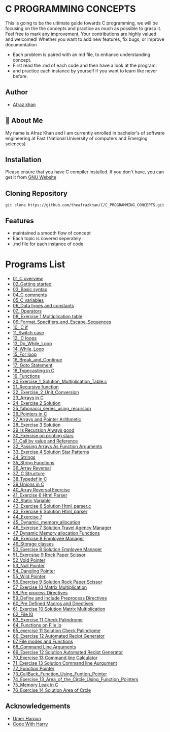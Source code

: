 
# C PROGRAMMING CONCEPTS

This is going to be the ultimate guide towards C programming, we will be focusing on the the concepts and practice as much as possible to grasp it. Feel free to mark any improvement, Your contributions are highly valued and welcomed! Whether you want to add new features, fix bugs, or improve documentation

- Each problem is paired with an md file, to enhance understanding concept.
- First read the .md of each code and then have a look at the program.
- and practice each instance by yourself if you want to learn like never before.



## Author

- [Afraz khan](https://www.github.com/theafrazkhan)


## 🚀 About Me
My name is Afraz Khan and I am currently enrolled in bachelor's of software engineering at Fast (National University of computers and Emerging sciences)


## Installation

Please ensure that you have C compiler installed. If you don't have, you can get it from [GNU Website](https://gcc.gnu.org/)

## Cloning Repository 

``` git
git clone https://github.com/theafrazkhan/C/C_PROGRAMMING_CONCEPTS.git
```
    
## Features

- maintained a smooth flow of concept
- Each topic is covered seperately 
- .md file for each instance of code 

 # Programs List
 
- [01_C overview](https://github.com/theafrazkhan/C/blob/main/C-PROGRAMMING-CONCEPTS/01_C%20overview.md)
- [02_Getting started](https://github.com/theafrazkhan/C/blob/main/C-PROGRAMMING-CONCEPTS/02_Getting%20started.md)
- [03_Basic syntax](https://github.com/theafrazkhan/C/blob/main/C-PROGRAMMING-CONCEPTS/03_Basic%20%20syntax.md)
- [04_C comments](https://github.com/theafrazkhan/C/blob/main/C-PROGRAMMING-CONCEPTS/04_C%20comments.md)
- [05_C variables](https://github.com/theafrazkhan/C/blob/main/C-PROGRAMMING-CONCEPTS/05_C%20variables.md)
- [06_Data types and constants](https://github.com/theafrazkhan/C/blob/main/C-PROGRAMMING-CONCEPTS/06_Data%20types%20and%20constants.md)
- [07_ Operators](https://github.com/theafrazkhan/C/blob/main/C-PROGRAMMING-CONCEPTS/07_%20Operators.md)
- [08_Exercise 1 Multiplication table](https://github.com/theafrazkhan/C/blob/main/C-PROGRAMMING-CONCEPTS/08_Exercise%201%20Multiplication%20table.md)
- [09_Format_Specifiers_and_Escape_Sequences](https://github.com/theafrazkhan/C/blob/main/C-PROGRAMMING-CONCEPTS/09_Format_Specifiers_and_Escape_Sequences.md)
- [10_ C if](https://github.com/theafrazkhan/C/blob/main/C-PROGRAMMING-CONCEPTS/10_%20C%20if.md)
- [11_Switch case](https://github.com/theafrazkhan/C/blob/main/C-PROGRAMMING-CONCEPTS/11_Switch%20case.md)
- [12_ C loops](https://github.com/theafrazkhan/C/blob/main/C-PROGRAMMING-CONCEPTS/12_%20C%20loops.md)
- [13_Do_While_Loop](https://github.com/theafrazkhan/C/blob/main/C-PROGRAMMING-CONCEPTS/13_Do_While_Loop.md)
- [14_While_Loop](https://github.com/theafrazkhan/C/blob/main/C-PROGRAMMING-CONCEPTS/14_While_Loop.md)
- [15_For loop](https://github.com/theafrazkhan/C/blob/main/C-PROGRAMMING-CONCEPTS/15_For%20loop.md)
- [16_Break_and_Continue](https://github.com/theafrazkhan/C/blob/main/C-PROGRAMMING-CONCEPTS/16_Break_and_Continue.md)
- [17_ Goto Statement](https://github.com/theafrazkhan/C/blob/main/C-PROGRAMMING-CONCEPTS/17_%20Goto%20Statement.md)
- [18_Typecasting in C](https://github.com/theafrazkhan/C/blob/main/C-PROGRAMMING-CONCEPTS/18_Typecasting%20in%20C.md)
- [19_Functions](https://github.com/theafrazkhan/C/blob/main/C-PROGRAMMING-CONCEPTS/19_Functions.md)
- [20.Exercise_1_Solution_Multiplication_Table.c](https://github.com/theafrazkhan/C/blob/main/C-PROGRAMMING-CONCEPTS/20.Exercise_1_Solution_Multiplication_Table.c.md)
- [21_Recursive function](https://github.com/theafrazkhan/C/blob/main/C-PROGRAMMING-CONCEPTS/21_Recursive%20function.md)
- [22_Exercise_2_Unit_Conversion](https://github.com/theafrazkhan/C/blob/main/C-PROGRAMMING-CONCEPTS/22_Exercise_2_Unit_Conversion.md)
- [23_Arrays in C](https://github.com/theafrazkhan/C/blob/main/C-PROGRAMMING-CONCEPTS/23_Arrays%20in%20C.c)
- [24_Exercise 2 Solution](https://github.com/theafrazkhan/C/blob/main/C-PROGRAMMING-CONCEPTS/24_Exercise%202%20Solution.md)
- [25_fabonacci_series_using_recursion](https://github.com/theafrazkhan/C/blob/main/C-PROGRAMMING-CONCEPTS/25_fabonacci_series_using_recursion.md)
- [26_Pointers in C](https://github.com/theafrazkhan/C/blob/main/C-PROGRAMMING-CONCEPTS/26_Pointers%20in%20C.md)
- [27_Arrays and Pointer Arithmetic](https://github.com/theafrazkhan/C/blob/main/C-PROGRAMMING-CONCEPTS/27_Arrays%20and%20Pointer%20Arithmetic.md)
- [28_Exercise 3 Solution](https://github.com/theafrazkhan/C/blob/main/C-PROGRAMMING-CONCEPTS/28_Exercise%203%20Solution.md)
- [29_Is Recursion Always good](https://github.com/theafrazkhan/C/blob/main/C-PROGRAMMING-CONCEPTS/29_Is%20Recursion%20Always%20good.md)
- [30_Exercise on printing stars](https://github.com/theafrazkhan/C/blob/main/C-PROGRAMMING-CONCEPTS/30_Exercise%20on%20printing%20stars.md)
- [31_Call by value and Reference](https://github.com/theafrazkhan/C/blob/main/C-PROGRAMMING-CONCEPTS/31_Call%20by%20value%20and%20Reference.md)
- [32_Passing Arrays As Function Arguments](https://github.com/theafrazkhan/C/blob/main/C-PROGRAMMING-CONCEPTS/32_Passing%20Arrays%20As%20Function%20Arguments.md)
- [33_Exercise 4 Solution Star Patterns](https://github.com/theafrazkhan/C/blob/main/C-PROGRAMMING-CONCEPTS/33_Exercise%204%20Solution%20Star%20Patterns.md)
- [34_Strings](https://github.com/theafrazkhan/C/blob/main/C-PROGRAMMING-CONCEPTS/34_Strings.md)
- [35_String Functions](https://github.com/theafrazkhan/C/blob/main/C-PROGRAMMING-CONCEPTS/35_String%20Functions.md) 
- [36_Array Reversal](https://github.com/theafrazkhan/C/blob/main/C-PROGRAMMING-CONCEPTS/36_Array%20Reversal.md)
- [37_ C Structure](https://github.com/theafrazkhan/C/blob/main/C-PROGRAMMING-CONCEPTS/37_%20C%20Structure.md)
- [38_Typedef in C](https://github.com/theafrazkhan/C/blob/main/C-PROGRAMMING-CONCEPTS/38_Typedef%20in%20C.md)
- [39_Unions in C](https://github.com/theafrazkhan/C/blob/main/C-PROGRAMMING-CONCEPTS/39_Unions%20in%20C.md)
- [40_Array Reversal Exercise](https://github.com/theafrazkhan/C/blob/main/C-PROGRAMMING-CONCEPTS/40_Array%20Reversal%20Exercise.md)
- [41_Exercise 6 Html Parser](https://github.com/theafrazkhan/C/blob/main/C-PROGRAMMING-CONCEPTS/41_Exercise%206%20Html%20Parser.md)
- [42_Static Variable](https://github.com/theafrazkhan/C/blob/main/C-PROGRAMMING-CONCEPTS/42_Static%20Variable.md)
- [43_Exercise 6 Solution Html_parser.c](https://github.com/theafrazkhan/C/blob/main/C-PROGRAMMING-CONCEPTS/43_Exercise%206%20Solution%20Html_parser.md) 
- [43_Exercise 6 Solution Html_parser](https://github.com/theafrazkhan/C/blob/main/C-PROGRAMMING-CONCEPTS/43_Exercise%206%20Solution%20Html_parser.md)
- [44_Exercise 7](https://github.com/theafrazkhan/C/blob/main/C-PROGRAMMING-CONCEPTS/44_Exercise%207.md)
- [45_Dynamic_memory_allocation](https://github.com/theafrazkhan/C/blob/main/C-PROGRAMMING-CONCEPTS/45_Dynamic_memory_allocation.md)
- [46_Exercise 7 Solution Travel Agency Manager](https://github.com/theafrazkhan/C/blob/main/C-PROGRAMMING-CONCEPTS/46_Exercise%207%20Solution%20Travel%20Agency%20Manager.md)
- [47_Dynamic Memory allocation Functions](https://github.com/theafrazkhan/C/blob/main/C-PROGRAMMING-CONCEPTS/47_Dynamic%20Memory%20allocation%20Functions.md)
- [48_Exercise 8 Employee Manager](https://github.com/theafrazkhan/C/blob/main/C-PROGRAMMING-CONCEPTS/48_Exercise%208%20Employee%20Manager.md)
- [49_Storage classes](https://github.com/theafrazkhan/C/blob/main/C-PROGRAMMING-CONCEPTS/49_Storage%20classes.md)
- [50_Exercise 8 Solution Employee Manager](https://github.com/theafrazkhan/C/blob/main/C-PROGRAMMING-CONCEPTS/50_Exercise%208%20Solution%20Employee%20Manager.md) 
- [51_Exercsise 9 Rock Paper Scissor](https://github.com/theafrazkhan/C/blob/main/C-PROGRAMMING-CONCEPTS/51_Exercsise%209%20Rock%20Paper%20Scissor.md)
- [52_Void Pointer](https://github.com/theafrazkhan/C/blob/main/C-PROGRAMMING-CONCEPTS/52_Void%20Pointer.md)
- [53_Null Pointer](https://github.com/theafrazkhan/C/blob/main/C-PROGRAMMING-CONCEPTS/53_Null%20Pointer.md)
- [54_Dangling Pointer](https://github.com/theafrazkhan/C/blob/main/C-PROGRAMMING-CONCEPTS/54_Dangling%20Pointer.md)
- [55_Wild Pointer](https://github.com/theafrazkhan/C/blob/main/C-PROGRAMMING-CONCEPTS/55_Wild%20Pointer.md)
- [56_Exercise 9 Solution Rock Paper Scissor](https://github.com/theafrazkhan/C/blob/main/C-PROGRAMMING-CONCEPTS/56_Exercise%209%20Solution%20Rock%20Paper%20Scissor.md)
- [57_Exercise 10 Matrix Multiplication](https://github.com/theafrazkhan/C/blob/main/C-PROGRAMMING-CONCEPTS/57_Exercise%2010%20Matrix%20Multiplication.md)
- [58_Pre process Directives](https://github.com/theafrazkhan/C/blob/main/C-PROGRAMMING-CONCEPTS/58_Pre%20process%20Directives.md)
- [59_Define and Include Preprocess Directives](https://github.com/theafrazkhan/C/blob/main/C-PROGRAMMING-CONCEPTS/59_Define%20and%20Include%20Preprocess%20Directives.md)
- [60_Pre Defined Macros and Directives](https://github.com/theafrazkhan/C/blob/main/C-PROGRAMMING-CONCEPTS/60_Pre%20Defined%20Macros%20%20and%20Directives.md)
- [61_Exercise 10 Solution Matrix Multiplication](https://github.com/theafrazkhan/C/blob/main/C-PROGRAMMING-CONCEPTS/61_Exercise%2010%20Solution%20Matrix%20Multiplication.md)
- [62_File I0](https://github.com/theafrazkhan/C/blob/main/C-PROGRAMMING-CONCEPTS/62_File%20I0.md)
- [63_Exercise 11 Check Palindrome](https://github.com/theafrazkhan/C/blob/main/C-PROGRAMMING-CONCEPTS/63_Exercise%2011%20Check%20Palindrome.md)
- [64_Functions on File Io](https://github.com/theafrazkhan/C/blob/main/C-PROGRAMMING-CONCEPTS/64_Functions%20on%20File%20Io.md)
- [65_exercise 11 Solution Check Palindrome](https://github.com/theafrazkhan/C/blob/main/C-PROGRAMMING-CONCEPTS/65_exercise%2011%20Solution%20Check%20Palindrome.md)
- [66_Exercise 12 Automated Recipt Generator](https://github.com/theafrazkhan/C/blob/main/C-PROGRAMMING-CONCEPTS/65_exercise%2011%20Solution%20Check%20Palindrome.md)
- [67 File modes and Functions](https://github.com/theafrazkhan/C/blob/main/C-PROGRAMMING-CONCEPTS/67%20File%20modes%20and%20Functions.md)
- [68_Command Line Arguments](https://github.com/theafrazkhan/C/blob/main/C-PROGRAMMING-CONCEPTS/68_Command%20Line%20Arguments.md)
- [69_Exercise 12 Solution Automated Recipt Generator](https://github.com/theafrazkhan/C/blob/main/C-PROGRAMMING-CONCEPTS/69_Exercise%2012%20Solution%20Automated%20Recipt%20Generator.md)
- [70_Exercise 13 Command line Calculator](https://github.com/theafrazkhan/C/blob/main/C-PROGRAMMING-CONCEPTS/70_Exercise%2013%20Command%20line%20Calculator.md)
- [71_Exercise 13 Solution Command line Aurgument](https://github.com/theafrazkhan/C/blob/main/C-PROGRAMMING-CONCEPTS/71_Exercise%2013%20Solution%20Command%20line%20Aurgument.md)
- [72_Function Pointer](https://github.com/theafrazkhan/C/blob/main/C-PROGRAMMING-CONCEPTS/72_Function%20Pointer.md)
- [73_CallBack_Function_Using_Funtion_Pointer](https://github.com/theafrazkhan/C/blob/main/C-PROGRAMMING-CONCEPTS/73_CallBack_Function_Using_Funtion_Pointer.md)
- [74_Exercise_13_Area_of_the_Circle_Using_Function_Pointers](https://github.com/theafrazkhan/C/blob/main/C-PROGRAMMING-CONCEPTS/74_Exercise_13_Area_of_the_Circle_Using_Function_Pointers.md)
- [75_Memory Leak in C](https://github.com/theafrazkhan/C/blob/main/C-PROGRAMMING-CONCEPTS/74_Exercise_13_Area_of_the_Circle_Using_Function_Pointers.md)
- [76_Exercise 14 Solution Area of Crcle](https://github.com/theafrazkhan/C/blob/main/C-PROGRAMMING-CONCEPTS/76_Exercise%2014%20Solution%20Area%20of%20Crcle.md)
## Acknowledgements

 - [Umer Haroon](mailto:umer.haroon@pwr.nu.edu.pk)   
- [Code With Harry](https://www.youtube.com/@CodeWithHarry/)